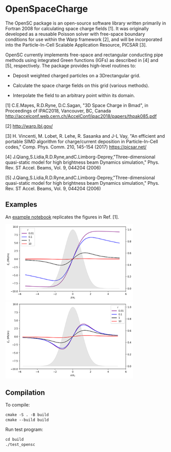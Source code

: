 # OpenSpaceCharge





The OpenSC package is an open-source software library written primarily in Fortran 2008 for calculating space charge fields [1]. It was originally developed as a reusable Poisson solver with free-space boundary conditions for use within the Warp framework [2], and will be incorporated into the Particle-In-Cell Scalable Application Resource, PICSAR [3].

OpenSC currently implements free-space and rectangular conducting pipe methods using integrated Green functions (IGFs) as described in [4] and [5], respectively. The package provides high-level routines to:

- Deposit weighted charged particles on a 3Drectangular grid.

- Calculate the space charge fields on this grid (various methods).

- Interpolate the field to an arbitrary point within its domain.

[1] C.E.Mayes, R.D.Ryne, D.C.Sagan, "3D Space Charge in Bmad", in Proceedings of IPAC2018, Vancouver, BC, Canada http://accelconf.web.cern.ch/AccelConf/ipac2018/papers/thpak085.pdf

[2] http://warp.lbl.gov/

[3] H. Vincenti, M. Lobet, R. Lehe, R. Sasanka and J-L Vay, "An efficient and portable SIMD algorithm for charge/current deposition in Particle-In-Cell codes," Comp. Phys. Comm. 210, 145-154 (2017) https://picsar.net/

[4] J.Qiang,S.Lidia,R.D.Ryne,andC.Limborg-Deprey,"Three-dimensional quasi-static model for high brightness beam Dynamics simulation," Phys. Rev. ST Accel. Beams, Vol. 9, 044204 (2006)

[5] J.Qiang,S.Lidia,R.D.Ryne,andC.Limborg-Deprey,"Three-dimensional quasi-static model for high brightness beam Dynamics simulation," Phys. Rev. ST Accel. Beams, Vol. 9, 044204 (2006)


## Examples

An [example notebook](./examples/benchmark.ipynb) replicates the figures in Ref. [1]. 

<img src="./img/Ez_zline.png" width="400">
<img src="./img/Ex_xline.png" width="400">


## Compilation

To compile:

```
cmake -S . -B build
cmake --build build
```

Run test program:

```
cd build
./test_opensc
```

